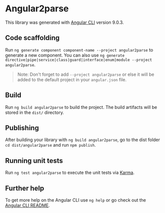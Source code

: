 # Angular2parse

This library was generated with [Angular CLI](https://github.com/angular/angular-cli) version 9.0.3.

## Code scaffolding

Run `ng generate component component-name --project angular2parse` to generate a new component. You can also use `ng generate directive|pipe|service|class|guard|interface|enum|module --project angular2parse`.
> Note: Don't forget to add `--project angular2parse` or else it will be added to the default project in your `angular.json` file. 

## Build

Run `ng build angular2parse` to build the project. The build artifacts will be stored in the `dist/` directory.

## Publishing

After building your library with `ng build angular2parse`, go to the dist folder `cd dist/angular2parse` and run `npm publish`.

## Running unit tests

Run `ng test angular2parse` to execute the unit tests via [Karma](https://karma-runner.github.io).

## Further help

To get more help on the Angular CLI use `ng help` or go check out the [Angular CLI README](https://github.com/angular/angular-cli/blob/master/README.md).
